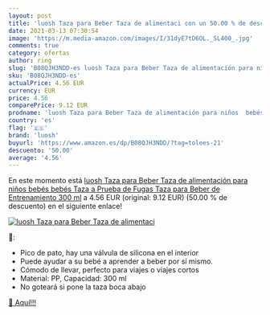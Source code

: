 ```yaml
---
layout: post
title: 'luosh Taza para Beber Taza de alimentaci con un 50.00 % de descuento'
date: 2021-03-13 07:30:54
image: 'https://m.media-amazon.com/images/I/31dyE7tD6OL._SL400_.jpg'
comments: true
category: ofertas
author: ring
slug: 'B08QJH3NDD-es luosh Taza para Beber Taza de alimentación para niños...'
sku: 'B08QJH3NDD-es'
actualPrice: 4.56 EUR
currency: EUR
price: 4.56
comparePrice: 9.12 EUR
prodname: 'luosh Taza para Beber Taza de alimentación para niños  bebés  bebés  Taza a Prueba de Fugas  Taza para Beber de Entrenamiento  300 ml'
country: 'es'
flag: '🇪🇸'
brand: 'luosh'
buyurl: 'https://www.amazon.es/dp/B08QJH3NDD/?tag=tolees-21'
descuento: '50.00'
average: '4.56'
---
```


En este momento está [luosh Taza para Beber Taza de alimentación para niños  bebés  bebés  Taza a Prueba de Fugas  Taza para Beber de Entrenamiento  300 ml](https://www.amazon.es/dp/B08QJH3NDD/?tag=tolees-21) a 4.56 EUR (original: 9.12 EUR) (50.00 %  de descuento) en el siguiente enlace!

[![luosh Taza para Beber Taza de alimentaci](https://m.media-amazon.com/images/I/31dyE7tD6OL._SL400_.jpg)](https://www.amazon.es/dp/B08QJH3NDD/?tag=tolees-21)

🔎:

- Pico de pato, hay una válvula de silicona en el interior
- Puede ayudar a su bebé a aprender a beber por sí mismo.
- Cómodo de llevar, perfecto para viajes o viajes cortos
- Material: PP, Capacidad: 300 ml
- No goteará si pone la taza boca abajo

[🛒 Aquí!!!](https://www.amazon.es/dp/B08QJH3NDD/?tag=tolees-21)
